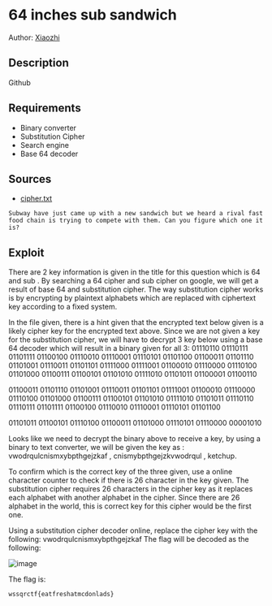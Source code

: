 # 64 inches sub sandwich
Author: [Xiaozhi](https://github.com/xiaoxiao69)

## Description

Github 

## Requirements
- Binary converter
- Substitution Cipher
- Search engine
- Base 64 decoder


## Sources

- [cipher.txt](https://github.com/ChanTingHui/wssqrctf/blob/main/crypto/Emperor's%20Cipher/bin/cipher.txt)

```
Subway have just came up with a new sandwich but we heard a rival fast food chain is trying to compete with them. Can you figure which one it is?
```

## Exploit

There are 2 key information is given in the title for this question which is 64 and sub . By searching a 64 cipher and sub cipher on google, we will get a result of base 64 and substitution cipher. The way substitution cipher works is by encrypting by plaintext alphabets which are replaced with ciphertext key according to a fixed system. 

In the file given, there is a hint given that the encrypted text below given is a likely cipher key for the encrypted text above. Since we are not given a key for the substitution cipher, we will have to decrypt 3 key below using a base 64 decoder which will result in a binary given for all 3: 
01110110 01110111 01101111 01100100 01110010 01110001 01110101 01101100 01100011 01101110 01101001 01110011 01101101
01111000 01111001 01100010 01110000 01110100 01101000 01100111 01100101 01101010 01111010 01101011 01100001 01100110

01100011 01101110 01101001 01110011 01101101 01111001 01100010 01110000 01110100 01101000 01100111 01100101 01101010 
01111010 01101011 01110110 01110111 01101111 01100100 01110010 01110001 01110101 01101100

01101011 01100101 01110100 01100011 01101000 01110101 01110000 00001010

Looks like we need to decrypt the binary above to receive a key, by using a binary to text converter, we will be given the key as : vwodrqulcnismxybpthgejzkaf , cnismybpthgejzkvwodrqul , ketchup. 

To confirm which is the correct key of the three given, use a online character counter to check if there is 26 character in the key given. The substitution cipher requires 26 characters in the cipher key as it replaces each alphabet with another alphabet in the cipher. Since there are 26 alphabet in the world, this is correct key for this cipher would be the first one. 

Using a substitution cipher decoder online, replace the cipher key with the following: vwodrqulcnismxybpthgejzkaf
The flag will be decoded as the following:

![image](https://user-images.githubusercontent.com/69874238/123252796-40a21a80-d51f-11eb-9008-f0271ed17d12.png)


The flag is:

```
wssqrctf{eatfreshatmcdonlads}
```


